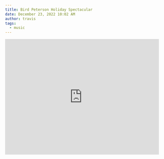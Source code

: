 ```yaml
---
title: Bird Peterson Holiday Spectacular
date: December 23, 2022 10:02 AM
author: travis
tags:
  - music
---
```

<div style="padding:75% 0 0 0;position:relative;"><iframe src="https://player.vimeo.com/video/80775268?h=99a933652b" style="position:absolute;top:0;left:0;width:100%;height:100%;" frameborder="0" allow="autoplay; fullscreen; picture-in-picture" allowfullscreen></iframe></div><script src="https://player.vimeo.com/api/player.js"></script>
